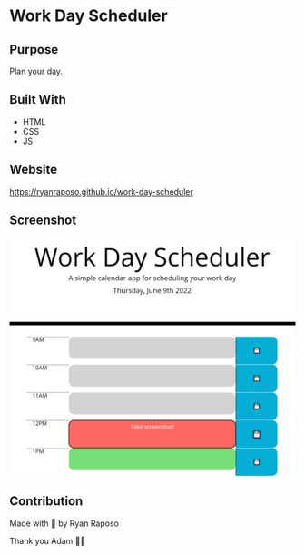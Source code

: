 # Work Day Scheduler

## Purpose

Plan your day.

## Built With

- HTML
- CSS
- JS

## Website

https://ryanraposo.github.io/work-day-scheduler

## Screenshot

![Work Day Scheduler](./assets/img/ss-2.png)


## Contribution

Made with 💖 by Ryan Raposo

Thank you Adam 🧙‍♂️
